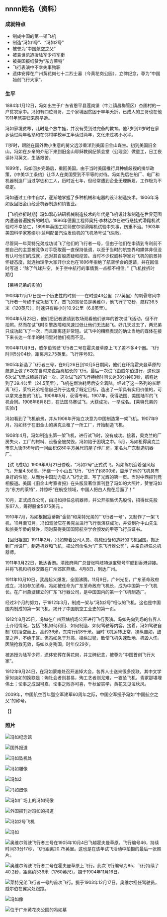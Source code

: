 ## nnnn姓名（资料）

### 成就特点

- 制成中国的第一架飞机
- 制造“冯如1号”、“冯如2号”
- 被誉为“中国航空之父”
- 被袁世凯追授陆军少将军衔
- 被美国报纸赞为“东方莱特”
- 飞行表演中不幸失事殉职
- 遗体安葬在广州黄花岗七十二烈士墓（今黄花岗公园），立碑纪念，尊为“中国始创飞行大家”。


### 生平

1884年1月12日，冯如出生于广东省恩平县莲岗堡（牛江镇昌梅管区）杏圃村的一户贫农家中。冯如有四位哥哥，三个家境因贫困于早年夭折，已成人的三哥也在他1911年旅美归来前早逝。

冯如家境贫寒，儿时是个放牛娃，并没有受到过完备的教育。他7岁到11岁时在家乡读过两年私塾和在邻村学校半工半读过两年，文化未过初小水平。

11岁时，跟随在国外做小生意的舅父远涉重洋到美国旧金山谋生。初到美国旧金山，冯如在乡亲的介绍下来到旧金山耶稣教纲纪慎会堂（公理会）做童工，日工夜读补习英文，生活艰苦。

1899年，冯如回乡完婚后，重回美国。由于当时美国推行具种族歧视的排华政策，《中美华工条约》让华人在美国受到不平等的对待。冯如先后在船厂、电厂和机器制造厂当过学徒和工人，历时近七年，但经常遭到企业无理解雇，工作极为不稳定。

冯如通过工作中自学，逐渐地掌握了多种机械和电器的设计制造技术。1906年冯如返回旧金山经营机器制造和销售业。

【飞机挫折时期】冯如潜心钻研机械制造技术的年代是飞机设计和制造在世界范围内遭遇普遍挫折的时期。1896年德国工程师奥托·李林达尔在进行悬挂式滑翔机试验时不幸坠亡，1899年英国工程师皮尔彻滑翔机试验中失事，伤重不治。1903年美国科学家塞缪尔·兰利配备汽油发动机的飞机场号试飞失败。

尽管同一年莱特兄弟成功试飞了他们的飞行者一号，但由于他们在申请到专利前不想自己的主意被竞争对手窃取而一直保持低调，以至于当时的航空界和媒体非但没有认可他们的成就，还对其百般质疑和挖苦。当时不少权威科学家对飞机的前景持怀疑态度，就连物理学大家开尔文也在1896年拒绝了航空学会的邀请，并在回信时写道：“除了气球升空，关于空中航行的事情我一点都不相信。”【飞机挫折时期/】

【莱特兄弟的实验】

1903年12月17日是一个历史性的时刻——在时速43公里（27英里）的刺骨寒风中飞行者一号终于成功起飞了。首飞的驾驶员是奥维尔，他飞行了12秒，航程36.5米（120英尺），时速只有每小时10.9公里（6.8英里）。

1904年5月23日，他们把记者邀请到牧场观看他们该年的首次试飞活动，但不许拍照。然而在试飞时引擎故障和风速过低让他们无法起飞。好几天过去了，两兄弟只成功起飞了一次，而且距离还非常短。试飞中的糟糕表现的确让当地的媒体在接下来长达一年半的时间里对他们视而不见。

1904年11月9日，威尔伯驾驶飞行者二号在霍夫曼草原上飞了差不多4个圈。飞行时间5分04秒，距离月2.75英里。飞行序号82。

1905年新造了飞行者三号，在9月26日到10月5日期间，他们在环绕霍夫曼草原的航道上做了6次在当时来说距离超长的飞行。最后一次试飞由威尔伯进行，这也是6次试飞里成绩最好的一次。这次试飞的飞行持续时间长达38分钟03秒，航程达到了39.4公里（24.5英里），飞机在燃油耗尽后安全着陆。经过了这一系列的长距离飞行，莱特兄弟相信自己终于达成了既定目标，造出了一架具有实用价值的，可以拿来出售的飞机。1906年5月，获得专利。1907年，获得法国、美国陆军的飞机合同。1908年8月8日，在法国马赛试飞，大获成功，一举成名。【莱特兄弟的实验/】



冯如看到了飞机前景，并从1906年开始立决意为中国制造第一架飞机。1907年9月，冯如终于在旧金山的奥克兰租了一所工厂，开始制造飞机。

1908年4月，冯如制造出第一架飞机，进行试飞时，没有成功。接着，奥克兰的厂房失火，工厂的材料、设备全被焚毁，冯如陷于困境之中。5月，冯如租得奥克兰市东九街359号的一间面积仅80平方英尺的屋子作厂房，定名为广东制造机器厂。

【试飞成功】1909年9月21日傍晚，“冯如2号”正式试飞。冯如驾机迎着强风起飞，升至4.5米高，环绕一个小山丘飞行，飞行了约800米，显示了他的飞机具有良好的性能，从而为中国动力载人飞行史谱．写了光辉的第一页。当时中西报刊竞相报道。美国《旧金山考察者报》在头版显著位置刊登了冯如的大照片，赞誉冯如为“东方的莱特”，并惊呼“在航空领域，中国人把白人抛在后面了！”

10月，正式成立公司，由冯如担任总机器师，并公开招集优先股份，招得优先股东67人，筹得股金5875美元 。

1910年7月，冯如根据寇蒂斯“金箭”和莱特兄弟的“飞行者一号”，又制作了一架飞机，10月至12月，冯如驾驶它在奥克兰进行飞行表演获成功，并受到孙中山先生和旅美华侨的赞许，同时获得美国国际航空学会颁发的甲等飞行员证书。

【回归祖国】1911年2月，冯如带着公司人员、机械设备和造好的飞机回国。搬迁到广州设厂，制造机器和飞机，把公司命名为“广东飞行器公司”，并亲自担任总机器师。

1911年3月22日，抵达香港。清政府两广总督张鸣岐特派宝璧号军舰到香港迎接。并将飞机和机器安置在广州郊区燕塘。4月8日，到达广州。

1911年10月10日，武昌起义爆发，全国沸腾。11月9日，广州光复，广东革命政府成立，冯如参加革命。冯如被任命为广东革命政府飞机长，成为中国第一个飞机长。在广州燕塘建立的广东飞行器公司，是中国国内的第一个飞机制造厂。

经过3个月的努力，于1912年3月，制成一架与“冯如2号”相似的飞机，这也是中国国内制成的第一架飞机，揭开了中国航空工业史的第一页。

1912年8月25日，冯如在广州燕塘机场公开进行飞行表演。冯如先向到场的各界人士介绍情况，包括飞机如何利用、如何制造、如何驾驶等内容。接着，冯如驾驶自制飞机凌空而上，高约36米，东南行约8千米。当时飞机运转正常，操纵自如，鼓掌之声，不绝于耳。但冯如急于升高，操纵过猛，致使飞机失速坠地，机毁人伤。医院抢救无效，冯如以身殉国，时年仅29岁。

被追授为陆军少将，遗体安葬在黄花岗，并立碑纪念，被尊为“中国首创飞行大家”。

1912年9月24日，在冯如蒙难处召开追悼大会，各界人士送来很多挽联，其中文学家何淡如的挽联是：殉社会者则甚易，殉工艺者则尤难，一霎坠飞机，青冢那堪埋伟土；论事之成固可嘉，论事之败亦可喜，千秋留实学，黄花又见泣秋风。

2009年，中国航空百年暨空军建军60周年之际，中国空军授予冯如“中国航空之父”的称号。

【】

### 照片

![冯如纪念馆](冯如纪念馆.jpg)

![国外报道](国外报道.jpg)

![冯如坠机处](冯如坠机处.jpg)

![冯如雕像](冯如雕像.jpeg)

![冯如2](冯如2.jpg)

![冯如塑像](冯如塑像.jpg)

![冯如广场上的冯如铜像](冯如广场上的冯如铜像.jpg)

![外国报刊对冯如的报道](外国报刊对冯如的报道.jpg)

![冯如2号飞机](冯如2号飞机.jpg)

![冯如](冯如.jpg)

![奥维尔驾驶飞行者三号在1905年10月4日飞越霍夫曼草原。飞行编号46，持续时间33分17秒，飞行距离20.75英里。这也是在该年试飞活动中拍摄的最后一张照片。](奥维尔驾驶飞行者三号在1905年10月4日飞越霍夫曼草原。飞行编号46，持续时间33分17秒，飞行距离20.75英里。这也是在该年试飞活动中拍摄的最后一张照片。.jpg)

![奥维尔驾驶飞行者二号在霍夫曼草原上飞行。此次飞行编号为85，飞行持续了40.2秒，距离约536米（1760英尺）。摄于1904年11月16日。](奥维尔驾驶飞行者二号在霍夫曼草原上飞行。此次飞行编号为85，飞行持续了40.2秒，距离约536米（1760英尺）。摄于1904年11月16日。.jpg)

![莱特兄弟飞行者一号的首次飞行。摄于1903年12月17日。奥维尔担任驾驶员，威尔伯在翼尖处跟跑。](莱特兄弟飞行者一号的首次飞行。摄于1903年12月17日。奥维尔担任驾驶员，威尔伯在翼尖处跟跑。.jpg)

![冯如像](冯如像.jpg)

![位于广州黄花岗公园的冯如墓](位于广州黄花岗公园的冯如墓.JPG)